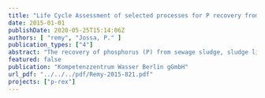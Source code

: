 ```yaml
---
title: "Life Cycle Assessment of selected processes for P recovery from sewage sludge, sludge liquor, or ash - D9.2"
date: 2015-01-01
publishDate: 2020-05-25T15:14:06Z
authors: [ "remy", "Jossa, P." ]
publication_types: ["4"]
abstract: "The recovery of phosphorus (P) from sewage sludge, sludge liquor, or ash from monoincineration can be realized with different processes which have been developed, tested or already realized in full-scale in recent years. However, these pathways and processes differ in their amount of P that can be recovered in relation to the total P content in sludge, in the quality of the recovered P product, and in their efforts in energy, chemicals, fuels, and infrastructure required for P recovery. This study analyses selected processes for P recovery from sludge, liquor, or ash in their potential environmental impacts, following the method of Life Cycle Assessment (LCA, ISO 14040/44). Based on available process data from technology providers and end users, these processes are implemented in a hypothetical reference system for sludge digestion, dewatering and disposal in mono-incineration, including potential side-effects on mainstream wastewater treatment with the return load from sludge dewatering. Recovered products (e.g. P or N fertilizer, electricity, district heating) are accounted as credits for substituting equivalent industrial products. Depending on the maturity of the investigated process, collected process data of process efficiency, product quality, and energy and material demand originates from full-scale plants, pilot trials, or prospective modeling (status in 2014). This data is validated with the technology providers, transferred to the reference system and evaluated with a set of environmental indicators for energy demand, global warming, acidification, abiotic resource depletion, eutrophication, and human and ecotoxicity. Results show that pathways and processes for P recovery differ heavily in their amount of recovered P, but also in energy and related environmental impacts (e.g. greenhouse gas emissions). As direct struvite precipitation in sludge or liquor relies on the dissolved amount of P in digested sludge, these processes are only applicable in wastewater treatment plants with biological P removal. Here, they can recover 4-18% of total P in sludge with a relatively low effort in energy and chemicals, reducing return load to the mainstream process and eventually improving sludge dewaterability in case of direct precipitation in sludge. Acidic leaching of P from digested sludge can yield up to 48% of P for recovery, but requires a significant amount of chemicals for control of pH (leaching and precipitation) and for minimizing heavy metal transfer into the product. The quality of products from sludge and liquor is good with low content on heavy metals, leading to a low potential toxicity for humans and ecosystems. Leaching of monoincineration ash with sulphuric acid yields 70% P with moderate chemical demand, but the leached ash and co-precipitated materials have to be disposed, and the product contains some heavy metals. Complete digestion of ash in phosphoric acid and multi-stage cleaning with ion exchangers yields high recovery of 97% P in a high-quality product (H3PO4) and several coproducts, having an overall low environmental impact. Thermo-chemical treatment of ash can recover up to 98% P with moderate energy input in case of integration into an existing monoincineration facility, but the product still contains high amounts of selected heavy metals (Cu, Zn). Metallurgic treatment of dried sludge or ash can also recover up to 81% of P, but the process has still to be tested in continuous pilot trials to validate product quality, energy demand, and energy recovery options. Sensitivity analysis shows that other pathways of sludge disposal (e.g. co-incineration combined with upstream P extraction, direct application in agriculture) may also be reasonable from an environmental point of view depending on local boundary conditions and political targets. In general, the use of life-cycle based tools is strongly recommended to evaluate and select suitable strategies for regional or national concepts of P recovery from sewage sludge."
featured: false
publication: "Kompetenzzentrum Wasser Berlin gGmbH"
url_pdf: "../../../pdf/Remy-2015-821.pdf"
projects: ["p-rex"]
---
```


